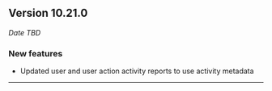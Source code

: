 
## Version 10.21.0
_Date TBD_

### New features
* Updated user and user action activity reports to use activity metadata

---
